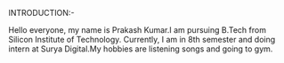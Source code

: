 INTRODUCTION:-

Hello everyone, my name is Prakash Kumar.I am pursuing B.Tech from Silicon Institute of Technology.
Currently, I am in 8th semester and doing intern at Surya Digital.My hobbies are listening songs and going to gym.
 
